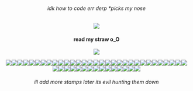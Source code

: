 <h6 align="center">idk how to code err derp *picks my nose</h6>
<p align="center"> <image src="8a22f273635e17d1fab3d9d4954953cc.gif">
  
<h4 align="center">read my straw o_O</h4><p align="center"><image src="guy.jpg">
<p align="center"> <image src="re1.webp"><image src="dead wesker.webp"><image src="stars.webp"><image src="re2.png"><image src="re3.png"><image src="re4logo.gif"><image src="re4.png"><image src="wesker.webp"><image src="silenthill.jpg"><image src="daeho.webp"><image src="hi thanos.webp"><image src="thanos.webp"><image src="i love yaoi.png"><image src="oh god.gif"><image src="untildawn.gif"><image src="chris.gif"><image src="josh.png"><image src="funger.png"><image src="cahara.png"><image src="ragnvaldr.png"><image src="enki.png"><image src="darce.png"><image src="levi.png"><image src="drama.webp"><image src="baebae.webp"><image src="top.webp"><image src="bauhaus.png"><image src="specimen.png"><image src="cure.png"><image src="siouxsie1.png"><image src="siouxsie.webp"><image src="donnie.webp"><image src="fight club.webp"><image src="narrator.webp"><image src="tyler.webp"><image src="end.webp"><image src="brokeback 2.webp"><image src="brokeback 1.webp"><image src="brokeback 3.webp"><image src="death note.webp"><image src="zombies.webp"><image src="lab specimen.png"><image src="fish.png"><image src="spongebob.webp"><image src="gay plankton.webp"><image src="yaoi.jpg">
<h6 align="center">ill add more stamps later its evil hunting them down</h6>
